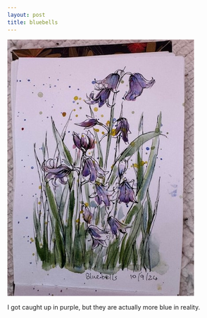 ```yaml
---
layout: post
title: bluebells 
---
```

![GitHub Image](/images/bluebells.jpg)

I got caught up in purple, but they are actually more blue in reality.
